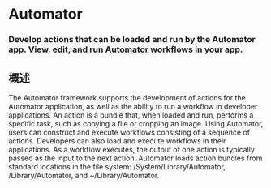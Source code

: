 # Automator 
### Develop actions that can be loaded and run by the Automator app. View, edit, and run Automator workflows in your app.
## 概述
The Automator framework supports the development of actions for the Automator application, as well as the ability to run a workflow in developer applications. An action is a bundle that, when loaded and run, performs a specific task, such as copying a file or cropping an image. Using Automator, users can construct and execute workflows consisting of a sequence of actions. Developers can also load and execute workflows in their applications. As a workflow executes, the output of one action is typically passed as the input to the next action. Automator loads action bundles from standard locations in the file system: /System/Library/Automator, /Library/Automator, and ~/Library/Automator.
